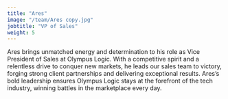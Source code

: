 ```yaml
---
title: "Ares"
image: "/team/Ares copy.jpg"
jobtitle: "VP of Sales"
weight: 5
---
```


Ares brings unmatched energy and determination to his role as Vice President of Sales at Olympus Logic. With a competitive spirit and a relentless drive to conquer new markets, he leads our sales team to victory, forging strong client partnerships and delivering exceptional results. Ares’s bold leadership ensures Olympus Logic stays at the forefront of the tech industry, winning battles in the marketplace every day.
